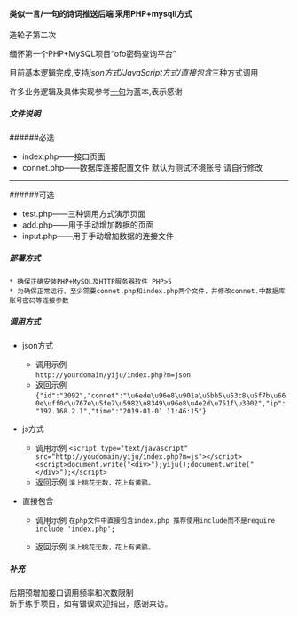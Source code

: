 #### 类似一言/一句的诗词推送后端 采用PHP+mysqli方式


造轮子第二次

缅怀第一个PHP+MySQL项目“ofo密码查询平台”  

目前基本逻辑完成,支持*json方式/JavaScript方式/直接包含*三种方式调用  

许多业务逻辑及具体实现参考[一句](http://yijuzhan.com/)为蓝本,表示感谢  
##### 文件说明
######必选
* index.php——接口页面
* connet.php——数据库连接配置文件 默认为测试环境账号 请自行修改
------
######可选
* test.php——三种调用方式演示页面
* add.php——用于手动增加数据的页面
* input.php——用于手动增加数据的连接文件


##### 部署方式
    * 确保正确安装PHP+MySQL及HTTP服务器软件 PHP>5
    * 为确保正常运行，至少需要connet.php和index.php两个文件，并修改connet.中数据库账号密码等连接参数


##### 调用方式
* json方式  
    *   调用示例  
````http://yourdomain/yiju/index.php?m=json````   
    *   返回示例  
````{"id":"3092","connet":"\u6ede\u96e8\u901a\u5bb5\u53c8\u5f7b\u660e\uff0c\u767e\u5fe7\u5982\u8349\u96e8\u4e2d\u751f\u3002","ip":"192.168.2.1","time":"2019-01-01 11:46:15"}````

* js方式
    * 调用示例
````<script type="text/javascript" src="http://youdomain/yiju/index.php?m=js"></script><script>document.write("<div>");yiju();document.write("</div>");</script>````
    * 返回示例
````溪上桃花无数，花上有黄鹂。````

* 直接包含
    * 调用示例
````在php文件中直接包含index.php 推荐使用include而不是require````
````include 'index.php';````

    * 返回示例
````溪上桃花无数，花上有黄鹂。````

##### 补充
后期预增加接口调用频率和次数限制  
新手练手项目，如有错误欢迎指出，感谢来访。


